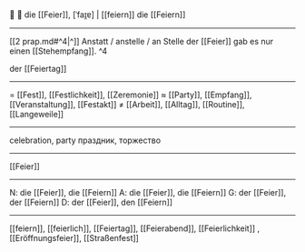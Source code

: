 🔴 🎉 die [[Feier]], [ˈfaɪ̯ɐ] | [[feiern]]
die [[Feiern]]

---
[[2 prap.md#^4|^]] Anstatt / anstelle / an Stelle der [[Feier]] gab es nur einen [[Stehempfang]]. ^4

der [[Feiertag]]

---
= [[Fest]], [[Festlichkeit]], [[Zeremonie]]
≈ [[Party]], [[Empfang]], [[Veranstaltung]], [[Festakt]]
≠ [[Arbeit]], [[Alltag]], [[Routine]], [[Langeweile]]

---
celebration, party
праздник, торжество

---
[[Feier]]

---
N: die [[Feier]], die [[Feiern]]
A: die [[Feier]], die [[Feiern]]
G: der [[Feier]], der [[Feiern]]
D: der [[Feier]], den [[Feiern]]

---
[[feiern]], [[feierlich]], [[Feiertag]], [[Feierabend]], [[Feierlichkeit]]
, [[Eröffnungsfeier]], [[Straßenfest]]